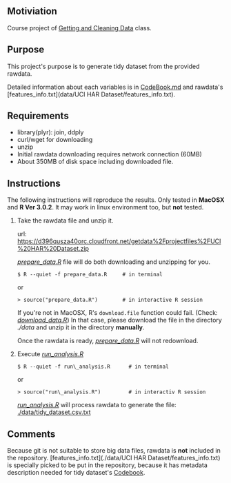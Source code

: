 ## Motiviation

Course project of [Getting and Cleaning Data](https://class.coursera.org/getdata-005) class.

## Purpose

This project's purpose is to generate tidy dataset from the provided rawdata.

Detailed information about each variables is in [CodeBook.md](CodeBook.md) and rawdata's [features\_info.txt](data/UCI HAR Dataset/features_info.txt).

## Requirements

* library(plyr): join, ddply
* curl/wget for downloading
* unzip
* Initial rawdata downloading requires network connection (60MB)
* About 350MB of disk space including downloaded file.

## Instructions

The following instructions will reproduce the results.
Only tested in **MacOSX** and **R Ver 3.0.2**. It may work in linux environment too, but **not** tested.

1. Take the rawdata file and unzip it.

    url: https://d396qusza40orc.cloudfront.net/getdata%2Fprojectfiles%2FUCI%20HAR%20Dataset.zip

    [*prepare_data.R*](prepare_data.R) file will do both downloading and unzipping for you.

    `$ R --quiet -f prepare_data.R     # in terminal`

    or

    `> source("prepare_data.R")        # in interactive R session`

    If you're not in MacOSX, R's `download.file` function could fail. (Check: [*download_data.R*](download_data.R))
    In that case, please download the file in the directory *./data* and unzip it in the directory **manually**.

    Once the rawdata is ready, [*prepare_data.R*](prepare_data.R) will not redownload.

2. Execute [*run\_analysis.R*](run_analysis.R)

    `$ R --quiet -f run\_analysis.R      # in terminal`

    or

    `> source("run\_analysis.R")         # in interactiv R session`

    [*run_analysis.R*](run_analysis.R) will process rawdata to generate the file: [./data/tidy_dataset.csv.txt](data/tidy_dataset.csv.txt)

## Comments

Because git is not suitable to store big data files, rawdata is **not** included in the repository. [features_info.txt](./data/UCI HAR Dataset/features_info.txt) is specially picked to be put in the repository, because it has metadata description needed for tidy dataset's [Codebook](CodeBook.md).
